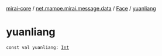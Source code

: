 [mirai-core](../../index.md) / [net.mamoe.mirai.message.data](../index.md) / [Face](index.md) / [yuanliang](./yuanliang.md)

# yuanliang

`const val yuanliang: `[`Int`](https://kotlinlang.org/api/latest/jvm/stdlib/kotlin/-int/index.html)